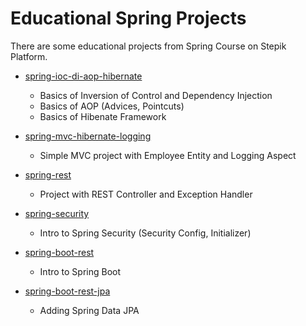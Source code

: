 # Educational Spring Projects

There are some educational projects from Spring Course on Stepik Platform.

- [spring-ioc-di-aop-hibernate](spring-ioc-di-aop-hibernate)

  - Basics of Inversion of Control and Dependency Injection 
  - Basics of AOP (Advices, Pointcuts)
  - Basics of Hibenate Framework

- [spring-mvc-hibernate-logging](spring-mvc-hibernate-logging)

  - Simple MVC project with Employee Entity and Logging Aspect

- [spring-rest](spring-rest)

  - Project with REST Controller and Exception Handler

- [spring-security](spring-security)

  - Intro to Spring Security (Security Config, Initializer)

- [spring-boot-rest](spring-boot-rest)

  - Intro to Spring Boot

- [spring-boot-rest-jpa](spring-boot-rest-jpa)

  - Adding Spring Data JPA